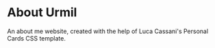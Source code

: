 # About Urmil
An about me website, created with the help of Luca Cassani's Personal Cards CSS template.
